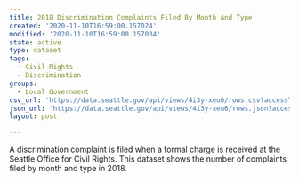 ```yaml
---
title: 2018 Discrimination Complaints Filed By Month And Type
created: '2020-11-10T16:59:00.157024'
modified: '2020-11-10T16:59:00.157034'
state: active
type: dataset
tags:
  - Civil Rights
  - Discrimination
groups:
  - Local Government
csv_url: 'https://data.seattle.gov/api/views/4i3y-xeu6/rows.csv?accessType=DOWNLOAD'
json_url: 'https://data.seattle.gov/api/views/4i3y-xeu6/rows.json?accessType=DOWNLOAD'
layout: post

---
```

A discrimination complaint is filed when a formal charge is received at the Seattle Office for Civil Rights. This dataset shows the number of complaints filed by month and type in 2018.
